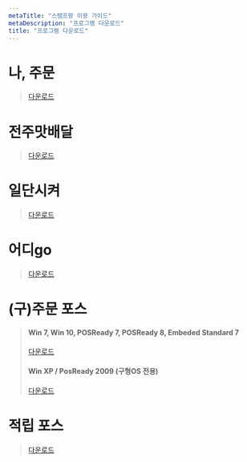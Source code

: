 ```yaml
---
metaTitle: "스탬프팡 이용 가이드"
metaDescription: "프로그램 다운로드"
title: "프로그램 다운로드"
---
```


# 나, 주문
> [다운로드](https://stampang.com/download/StampangOrder2_order.exe)

# 전주맛배달
> [다운로드](https://stampang.com/download/StampangOrder2_jeonju.exe)

# 일단시켜
> [다운로드](https://stampang.com/download/StampangOrder2_gangwon.exe)

# 어디go
> [다운로드](https://stampang.com/download/StampangOrder2_busan.exe)

# (구)주문 포스
> #### Win 7, Win 10, POSReady 7, POSReady 8, Embeded Standard 7
> [다운로드](https://stampang.com/download/update/StampangOrder_22.exe)
> #### Win XP / PosReady 2009 (구형OS 전용) 
> [다운로드](https://stampang.com/download/update/StampangOrderX_22.exe)

# 적립 포스
> [다운로드](https://stampang.com/download/StampangPos2.exe)
<!-- > [다운로드](https://ceo.stampang.com/static/download/StampangPos.exe) -->

